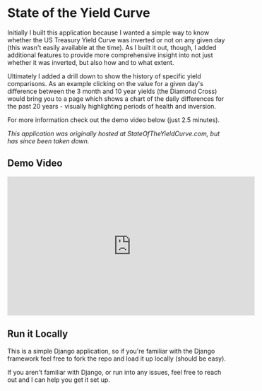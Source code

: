 # State of the Yield Curve
Initially I built this application because I wanted a simple way to know whether the US Treasury Yield Curve was inverted or not on any given day (this wasn't easily available at the time). As I built it out, though, I added additional features to provide more comprehensive insight into not just whether it was inverted, but also how and to what extent. 

Ultimately I added a drill down to show the history of specific yield comparisons. As an example clicking on the value for a given day's difference between the 3 month and 10 year yields (the Diamond Cross) would bring you to a page which shows a chart of the daily differences for the past 20 years - visually highlighting periods of health and inversion.

For more information check out the demo video below (just 2.5 minutes).

*This application was originally hosted at StateOfTheYieldCurve.com, but has since been taken down.*


## Demo Video

<iframe width="560" height="315" src="https://www.youtube.com/embed/vPrbPD6Cac8" frameborder="0" allow="accelerometer; autoplay; encrypted-media; gyroscope; picture-in-picture" allowfullscreen></iframe>

## Run it Locally

This is a simple Django application, so if you're familiar with the Django framework feel free to fork the repo and load it up locally (should be easy).

If you aren't familiar with Django, or run into any issues, feel free to reach out and I can help you get it set up.
